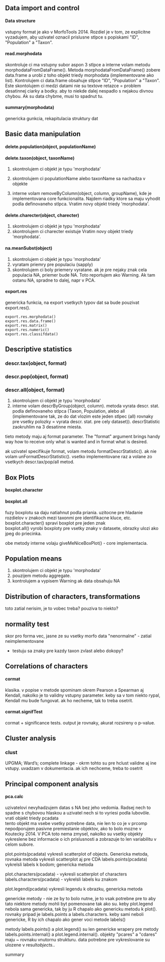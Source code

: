 ## Data import and control

#### Data structure

vstupny format je ako v MorfoTools 2014. Rozdiel je v tom, ze explicitne vyzadujem, aby uzivatel oznacil prislusne stlpce s popiskami "ID", "Population" a "Taxon".

#### read.morphodata

skontroluje ci ma vstupny subor aspon 3 stlpce a interne volam metodu morphodataFromDataFrame(). Metoda morphodataFromDataFrame() zobere data.frame a urobi z toho objekt triedy morphodata (implementovane ako list). Kontrolujem ci data.frame obsahuje stlpce "ID", "Population" a "Taxon". Este skontolujem ci medzi datami nie su textove retazce = problem desatinnej ciarky a bodky. aby to niekde dalej nespadlo s nejakou divnou chybou. Ak su data chybme, musi to spadnut tu.

#### summary(morphodata)
genericka gunkcia, rekapitulacia struktury dat


## Basic data manipulation

#### delete.population(object, populationName)
#### delete.taxon(object, taxonName)

1. skontrolujem ci objekt je typu 'morphodata'
2. skontrolujem ci populationName alebo taxonName sa nachadza v objekte

3. interne volam removeByColumn(object, column, groupName), kde je implementovana core funkcionalita. Najdem riadky ktore sa maju vyhodit podla definovaneho stlpca. Vratim novy objekt triedy 'morphodata'.


#### delete.charecter(object, charecter)
1. skontrolujem ci objekt je typu 'morphodata'
2. skontrolujem ci charecter existuje
Vratim novy objekt triedy 'morphodata'.

#### na.meanSubst(object)
1. skontrolujem ci objekt je typu 'morphodata'
2. vyratam priemry pre populaciu (sapply)
3. skontrolujem ci boly priemery vyratane. ak je pre nejaky znak cela populacia NA, priemer bude NA. Toto reportujem ako Warning. Ak tam ostanu NA, spradne to dalej, napr v PCA.


#### export.res
genericka funkcia, na export vsetkych typov dat sa bude pouzivat export.res(). 
```
export.res.morphodata()
export.res.data.frame()
export.res.matrix()
export.res.numeric()
export.res.classifdata()
```

## Descriptive statistics

### descr.tax(object, format)
### descr.pop(object, format)
### descr.all(object, format)

1. skontrolujem ci objekt je typu 'morphodata'
2. interne volam descrByGroup(object, column). metoda vyrata descr. stat. podla definovaneho stlpca (Taxon, Population, alebo all (implementovane tak, ze do dat vlozim este jeden stlpec (all) rovnaky pre vsetky polozky = vyrata descr. stat. pre cely dataset)). descrStatistic zaokruhlim na 3 desatinne miesta.

tieto metody maju aj format parameter. The "format" argument brings handy way how to receive only what is wanted and in format what is desired.

ak uzivatel specifikuje format, volam metodu formatDescrStatistic(). ak nie volam unFormatDescrStatistic().
vsetko implementovane raz a volane zo vsetkych descr.tax/pop/all metod.

## Box Plots

#### boxplot.character
#### boxplot.all

fuzy boxplotu sa daju natiahnut podla priania. uzitocne pre hladanie rozdielov v znakoch mezi taxonmi pre identifikacne kluce, etc.  
boxplot.character() spravi boxplot pre jeden znak  
boxplot.all() vyrobi boxploty pre vsetky znaky v datasete, obrazky ulozi ako jpeg do priecinka.  

obe metody interne volaju giveMeNiceBoxPlot() - core implementacia.


## Population means
1. skontrolujem ci objekt je typu 'morphodata'
2. pouzijem metodu aggregate.
3. kontrolujem a vypisem Warning ak data obsahuju NA

## Distribution of characters, transformations
toto zatial nerisim, je to vobec treba? pouziva to niekto?
## normality test
skor pro forma vec, jasne ze su vsetky morfo data "nenormalne" - zatial neimplementovane  
- testuju sa znaky pre kazdy taxon zvlast alebo dokopy?

## Correlations of characters
#### cormat
klasika. v popise v metode spominam okrem Pearson a Spearman aj Kendall, nakolko je to validny vstupny parameter. keby sa v tom niekto rypal, Kendall mu bude fungovat. ak ho necheme, tak to treba osetrit.
#### cormat.signifTest
cormat + significance tests. output je rovnaky, akurat rozsireny o p-value.

## Cluster analysis
### clust
UPGMA; Ward’s; complete linkage - okrm tohto su pre hclust validne aj ine vstupy. uvadzam v dokumentacia. ak ich nechceme, treba to osetrit

## Principal component analysis
#### pca.calc
uzivatelovi nevyhadzujem datas s NA bez jeho vedomia. Radsej nech to spadne s chybovou hlaskou a uzivatel nech si to vyriesi podla lubovôle.  
vrati objekt triedy pcadata  
tento objekt ma vsebe vsetky potrebne data, nie len to co je v prcomp
nepodporujem pasivne premiestanie objektov, ako to bolo mozne v Koutecky 2014. V PCA toto nema zmysel, nakolko su vsetky objekty vykreslene bez informacie o ich prislusnosti a zobrazuje to len variabilitu v celom subore. 


plot.points(pcadata) vykresli scatterplot of objects. Genericka metoda, rovnaka metoda vykresli scatterplot aj pre CDA
labels.points(pcadata) vykrelsli labels k bodom; genericka metoda

plot.characters(pcadata) - vykresli scatterplot of characters
labels.characters(pcadata) - vykrelsli labels ku znakom

plot.legend(pcadata) vykresli legendu k obrazku, genericka metoda 

genericke metody - nie ze by to bolo nutne, je to vsak potrebne pre to aby tato niektore metody mohli byt pomenovane tak ako su. keby plot.legend nebola sama genericka, tak by ju R chapalo ako genericku metodu k plot(). rovnaky pripad je labels.points a labels.characters. keby sami neboli genericke, R by ich chapalo ako gener voci metode labels()

metody labels.points() a plot.legend() su len genericke wrapery pre metody labels.points.internal() a plot.legend.internal(). objekty "pcares" a "cdares" maju ~ rovnaku vnutornu strukturu. data potrebne pre vykreslovanie su ulozene v result$objects$..



summary
